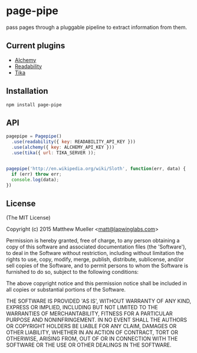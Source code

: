 
# page-pipe

  pass pages through a pluggable pipeline to extract information from them.

## Current plugins

- [Alchemy](http://www.alchemyapi.com/)
- [Readability](http://readability.com/developers/api/parser)
- [Tika](https://tika.apache.org)

## Installation

```
npm install page-pipe
```

## API

```js
pagepipe = Pagepipe()
  .use(readability({ key: READABILITY_API_KEY }))
  .use(alchemy({ key: ALCHEMY_API_KEY }))
  .use(tika({ url: TIKA_SERVER ));


pagepipe('http://en.wikipedia.org/wiki/Sloth', function(err, data) {
  if (err) throw err;
  console.log(data);
})
```

## License

(The MIT License)

Copyright (c) 2015 Matthew Mueller &lt;matt@lapwinglabs.com&gt;

Permission is hereby granted, free of charge, to any person obtaining
a copy of this software and associated documentation files (the
'Software'), to deal in the Software without restriction, including
without limitation the rights to use, copy, modify, merge, publish,
distribute, sublicense, and/or sell copies of the Software, and to
permit persons to whom the Software is furnished to do so, subject to
the following conditions:

The above copyright notice and this permission notice shall be
included in all copies or substantial portions of the Software.

THE SOFTWARE IS PROVIDED 'AS IS', WITHOUT WARRANTY OF ANY KIND,
EXPRESS OR IMPLIED, INCLUDING BUT NOT LIMITED TO THE WARRANTIES OF
MERCHANTABILITY, FITNESS FOR A PARTICULAR PURPOSE AND NONINFRINGEMENT.
IN NO EVENT SHALL THE AUTHORS OR COPYRIGHT HOLDERS BE LIABLE FOR ANY
CLAIM, DAMAGES OR OTHER LIABILITY, WHETHER IN AN ACTION OF CONTRACT,
TORT OR OTHERWISE, ARISING FROM, OUT OF OR IN CONNECTION WITH THE
SOFTWARE OR THE USE OR OTHER DEALINGS IN THE SOFTWARE.
